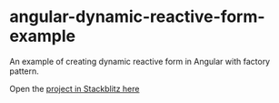 
# angular-dynamic-reactive-form-example

An example of creating dynamic reactive form in Angular with factory pattern.

Open the [project in Stackblitz here](https://stackblitz.com/edit/angular-reactive-dynamic-form-example)
